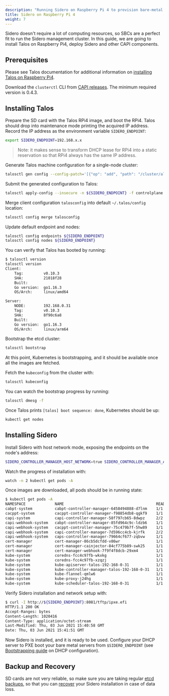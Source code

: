 ```yaml
---
description: "Running Sidero on Raspberry Pi 4 to provision bare-metal servers."
title: Sidero on Raspberry Pi 4
weight: 7
---
```


Sidero doesn't require a lot of computing resources, so SBCs are a perfect fit to run
the Sidero management cluster.
In this guide, we are going to install Talos on Raspberry Pi4, deploy Sidero and other CAPI components.

## Prerequisites

Please see Talos documentation for additional information on [installing Talos on Raspberry Pi4](https://www.talos.dev/latest/talos-guides/install/single-board-computers/rpi_4/).

Download the `clusterctl` CLI  from [CAPI releases](https://github.com/kubernetes-sigs/cluster-api/releases).
The minimum required version is 0.4.3.

## Installing Talos

Prepare the SD card with the Talos RPi4 image, and boot the RPi4.
Talos should drop into maintenance mode printing the acquired IP address.
Record the IP address as the environment variable `SIDERO_ENDPOINT`:

```bash
export SIDERO_ENDPOINT=192.168.x.x
```

> Note: it makes sense to transform DHCP lease for RPi4 into a static reservation so that RPi4 always has the same IP address.

Generate Talos machine configuration for a single-node cluster:

```bash
talosctl gen config --config-patch='[{"op": "add", "path": "/cluster/allowSchedulingOnControlPlanes", "value": true},{"op": "replace", "path": "/machine/install/disk", "value": "/dev/mmcblk0"}]' rpi4-sidero https://${SIDERO_ENDPOINT}:6443/
```

Submit the generated configuration to Talos:

```bash
talosctl apply-config --insecure -n ${SIDERO_ENDPOINT} -f controlplane.yaml
```

Merge client configuration `talosconfig` into default `~/.talos/config` location:

```bash
talosctl config merge talosconfig
```

Update default endpoint and nodes:

```bash
talosctl config endpoints ${SIDERO_ENDPOINT}
talosctl config nodes ${SIDERO_ENDPOINT}
```

You can verify that Talos has booted by running:

```bash
$ talosctl version
talosctl version
Client:
    Tag:         v0.10.3
    SHA:         21018f28
    Built:
    Go version:  go1.16.3
    OS/Arch:     linux/amd64

Server:
    NODE:        192.168.0.31
    Tag:         v0.10.3
    SHA:         8f90c6a8
    Built:
    Go version:  go1.16.3
    OS/Arch:     linux/arm64
```

Bootstrap the etcd cluster:

```bash
talosctl bootstrap
```

At this point, Kubernetes is bootstrapping, and it should be available once all the images are fetched.

Fetch the `kubeconfig` from the cluster with:

```bash
talosctl kubeconfig
```

You can watch the bootstrap progress by running:

```bash
talosctl dmesg -f
```

Once Talos prints `[talos] boot sequence: done`, Kubernetes should be up:

```bash
kubectl get nodes
```

## Installing Sidero

Install Sidero with host network mode, exposing the endpoints on the node's address:

```bash
SIDERO_CONTROLLER_MANAGER_HOST_NETWORK=true SIDERO_CONTROLLER_MANAGER_API_ENDPOINT=${SIDERO_IP} clusterctl init -i sidero -b talos -c talos
```

Watch the progress of installation with:

```bash
watch -n 2 kubectl get pods -A
```

Once images are downloaded, all pods should be in running state:

```bash
$ kubectl get pods -A
NAMESPACE             NAME                                         READY   STATUS    RESTARTS   AGE
cabpt-system          cabpt-controller-manager-6458494888-d7lnm    1/1     Running   0          29m
cacppt-system         cacppt-controller-manager-f98854db8-qgkf9    1/1     Running   0          29m
capi-system           capi-controller-manager-58f797cb65-8dwpz     2/2     Running   0          30m
capi-webhook-system   cabpt-controller-manager-85fd964c9c-ldzb6    1/1     Running   0          29m
capi-webhook-system   cacppt-controller-manager-75c479b7f-5hw89    1/1     Running   0          29m
capi-webhook-system   capi-controller-manager-7d596cc4cb-kjrfk     2/2     Running   0          30m
capi-webhook-system   caps-controller-manager-79664cf677-zqbvw     1/1     Running   0          29m
cert-manager          cert-manager-86cb5dcfdd-v86wr                1/1     Running   0          31m
cert-manager          cert-manager-cainjector-84cf775b89-swk25     1/1     Running   0          31m
cert-manager          cert-manager-webhook-7f9f4f8dcb-29xm4        1/1     Running   0          31m
kube-system           coredns-fcc4c97fb-wkxkg                      1/1     Running   0          35m
kube-system           coredns-fcc4c97fb-xzqzj                      1/1     Running   0          35m
kube-system           kube-apiserver-talos-192-168-0-31            1/1     Running   0          33m
kube-system           kube-controller-manager-talos-192-168-0-31   1/1     Running   0          33m
kube-system           kube-flannel-qmlw6                           1/1     Running   0          34m
kube-system           kube-proxy-j24hg                             1/1     Running   0          34m
kube-system           kube-scheduler-talos-192-168-0-31            1/1     Running   0          33m
```

Verify Sidero installation and network setup with:

```bash
$ curl -I http://${SIDERO_ENDPOINT}:8081/tftp/ipxe.efi
HTTP/1.1 200 OK
Accept-Ranges: bytes
Content-Length: 1020416
Content-Type: application/octet-stream
Last-Modified: Thu, 03 Jun 2021 15:40:58 GMT
Date: Thu, 03 Jun 2021 15:41:51 GMT
```

Now Sidero is installed, and it is ready to be used.
Configure your DHCP server to PXE boot your bare metal servers from `$SIDERO_ENDPOINT` (see [Bootstrapping guide](../bootstrapping/) on DHCP configuration).

## Backup and Recovery

SD cards are not very reliable, so make sure you are taking regular [etcd backups](https://www.talos.dev/latest/advanced/disaster-recovery/#backup),
so that you can [recover](https://www.talos.dev/latest/advanced/disaster-recovery/#recovery) your Sidero installation in case of data loss.
